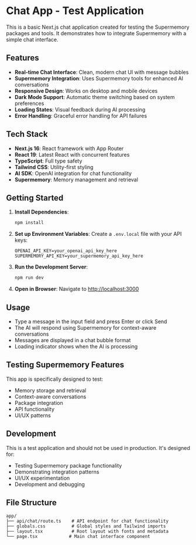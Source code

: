 # Chat App - Test Application

This is a basic Next.js chat application created for testing the Supermemory packages and tools. It demonstrates how to integrate Supermemory with a simple chat interface.

## Features

- **Real-time Chat Interface**: Clean, modern chat UI with message bubbles
- **Supermemory Integration**: Uses Supermemory tools for enhanced AI conversations
- **Responsive Design**: Works on desktop and mobile devices
- **Dark Mode Support**: Automatic theme switching based on system preferences
- **Loading States**: Visual feedback during AI processing
- **Error Handling**: Graceful error handling for API failures

## Tech Stack

- **Next.js 16**: React framework with App Router
- **React 19**: Latest React with concurrent features
- **TypeScript**: Full type safety
- **Tailwind CSS**: Utility-first styling
- **AI SDK**: OpenAI integration for chat functionality
- **Supermemory**: Memory management and retrieval

## Getting Started

1. **Install Dependencies**:
   ```bash
   npm install
   ```

2. **Set up Environment Variables**:
   Create a `.env.local` file with your API keys:
   ```env
   OPENAI_API_KEY=your_openai_api_key_here
   SUPERMEMORY_API_KEY=your_supermemory_api_key_here
   ```

3. **Run the Development Server**:
   ```bash
   npm run dev
   ```

4. **Open in Browser**:
   Navigate to [http://localhost:3000](http://localhost:3000)

## Usage

- Type a message in the input field and press Enter or click Send
- The AI will respond using Supermemory for context-aware conversations
- Messages are displayed in a chat bubble format
- Loading indicator shows when the AI is processing

## Testing Supermemory Features

This app is specifically designed to test:
- Memory storage and retrieval
- Context-aware conversations
- Package integration
- API functionality
- UI/UX patterns

## Development

This is a test application and should not be used in production. It's designed for:
- Testing Supermemory package functionality
- Demonstrating integration patterns
- UI/UX experimentation
- Development and debugging

## File Structure

```
app/
├── api/chat/route.ts    # API endpoint for chat functionality
├── globals.css          # Global styles and Tailwind imports
├── layout.tsx           # Root layout with fonts and metadata
└── page.tsx            # Main chat interface component
```
